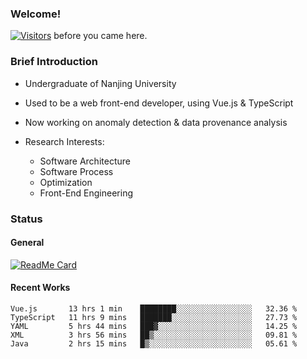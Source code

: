 ### Welcome!

[![Visitors](https://visitor-badge.laobi.icu/badge?page_id=HermitSun.HermitSun)]() before you came here.

### Brief Introduction

- Undergraduate of Nanjing University

- Used to be a web front-end developer, using Vue.js & TypeScript

- Now working on anomaly detection & data provenance analysis

- Research Interests: 
  - Software Architecture
  - Software Process
  - Optimization
  - Front-End Engineering

### Status

#### General

[![ReadMe Card](https://github-readme-stats.hermitsun.vercel.app/api?username=HermitSun&count_private=true&show_icons=true)]()

#### Recent Works

<!--START_SECTION:waka-->
```text
Vue.js       13 hrs 1 min    ████████░░░░░░░░░░░░░░░░░   32.36 % 
TypeScript   11 hrs 9 mins   ███████░░░░░░░░░░░░░░░░░░   27.73 % 
YAML         5 hrs 44 mins   ███▓░░░░░░░░░░░░░░░░░░░░░   14.25 % 
XML          3 hrs 56 mins   ██▒░░░░░░░░░░░░░░░░░░░░░░   09.81 % 
Java         2 hrs 15 mins   █▒░░░░░░░░░░░░░░░░░░░░░░░   05.61 % 
```
<!--END_SECTION:waka-->
